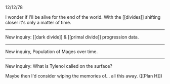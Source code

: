 12/12/78

I wonder if I'll be alive for the end of the world. With the [[divides]] shifting closer it's only a matter of time.

- - -

New inquiry: [[dark divide]] & [[primal divide]] progression data.

- - -

New inquiry, Population of Mages over time.

- - -

New inquiry: What is Tylenol called on the surface?



Maybe then I'd consider wiping the memories of... all this away. ([[Plan H]])